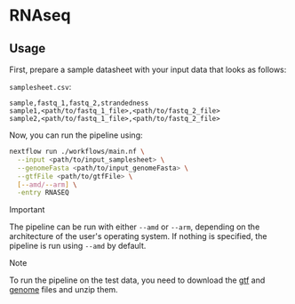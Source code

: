 # RNAseq

## Usage

First, prepare a sample datasheet with your input data that looks as follows:

`samplesheet.csv`:

```csv
sample,fastq_1,fastq_2,strandedness
sample1,<path/to/fastq_1_file>,<path/to/fastq_2_file>
sample2,<path/to/fastq_1_file>,<path/to/fastq_2_file>
```

Now, you can run the pipeline using:

```bash
nextflow run ./workflows/main.nf \
  --input <path/to/input_samplesheet> \
  --genomeFasta <path/to/input_genomeFasta> \
  --gtfFile <path/to/gtfFile> \
  [--amd/--arm] \
  -entry RNASEQ
```
> [!IMPORTANT]
> The pipeline can be run with either `--amd` or `--arm`, depending on the architecture of the user's operating system. If nothing is specified, the pipeline is run using `--amd` by default.

> [!NOTE]
> To run the pipeline on the test data, you need to download the [gtf](https://ftp.ncbi.nlm.nih.gov/genomes/all/GCF/000/001/635/GCF_000001635.27_GRCm39/GCF_000001635.27_GRCm39_genomic.gtf.gz) and [genome](https://ftp.ncbi.nlm.nih.gov/genomes/all/GCF/000/001/635/GCF_000001635.27_GRCm39/GCF_000001635.27_GRCm39_genomic.fna.gz) files and unzip them. 
